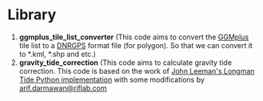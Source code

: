 # Library

1. **ggmplus_tile_list_converter** (This code aims to convert the [GGMplus](https://bgi.obs-mip.fr/data-products/grids-and-models/modele-global-ggmplus2013/) tile list to a [DNRGPS](https://gisdata.mn.gov/dataset/dnrgps) format file (for polygon). So that we can convert it to *.kml, *.shp and etc.)
2. **gravity_tide_correction** (This code aims to calculate gravity tide correction. This code is based on the work of [John Leeman's Longman Tide Python implementation](https://github.com/jrleeman/LongmanTide) with some modifications by arif.darmawan@riflab.com
